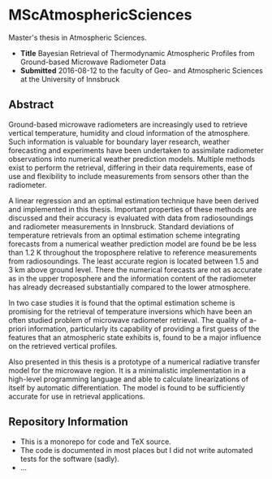 # MScAtmosphericSciences

Master's thesis in Atmospheric Sciences.

- __Title__
  Bayesian Retrieval of Thermodynamic Atmospheric Profiles from Ground-based Microwave Radiometer Data
- __Submitted__
  2016-08-12 to the faculty of Geo- and Atmospheric Sciences at the University of Innsbruck


## Abstract

Ground-based microwave radiometers are increasingly used to retrieve vertical temperature, humidity and cloud information of the atmosphere. Such information is valuable for boundary layer research, weather forecasting and experiments have been undertaken to assimilate radiometer observations into numerical weather prediction models. Multiple methods exist to perform the retrieval, differing in their data requirements, ease of use and flexibility to include measurements from sensors other than the radiometer.

A linear regression and an optimal estimation technique have been derived and implemented in this thesis. Important properties of these methods are discussed and their accuracy is evaluated with data from radiosoundings and radiometer measurements in Innsbruck. Standard deviations of temperature retrievals from an optimal estimation scheme integrating forecasts from a numerical weather prediction model are found be be less than 1.2 K throughout the troposphere relative to reference measurements from radiosoundings. The least accurate region is located between 1.5 and 3 km above ground level. There the numerical forecasts are not as accurate as in the upper troposphere and the information content of the radiometer has already decreased substantially compared to the lower atmosphere.

In two case studies it is found that the optimal estimation scheme is promising for the retrieval of temperature inversions which have been an often studied problem of microwave radiometer retrieval. The quality of a-priori information, particularly its capability of providing a first guess of the features that an atmospheric state exhibits is, found to be a major influence on the retrieved vertical profiles.

Also presented in this thesis is a prototype of a numerical radiative transfer model for the microwave region. It is a minimalistic implementation in a high-level programming language and able to calculate linearizations of itself by automatic differentiation. The model is found to be sufficiently accurate for use in retrieval applications.


## Repository Information

- This is a monorepo for code and TeX source.
- The code is documented in most places but I did not write automated tests for the software (sadly).
- ...
